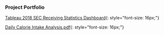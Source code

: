 ### Project Portfolio

<!--
**andredutta/andredutta** is a ✨ _special_ ✨ repository because its `README.md` (this file) appears on your GitHub profile.

Here are some ideas to get you started:

- 🔭 I’m currently working on ...
- 🌱 I’m currently learning ...
- 👯 I’m looking to collaborate on ...
- 🤔 I’m looking for help with ...
- 💬 Ask me about ...
- 📫 How to reach me: ...
- 😄 Pronouns: ...
- ⚡ Fun fact: ...
-->
[Tableau 2018 SEC Receiving Statistics Dashboard](https://public.tableau.com/app/profile/andre5440/viz/ReceivingDashboard_16859864796140/TeamDashboard){: style="font-size: 16px;"}

[Daily Calorie Intake Analysis.pdf](https://github.com/andredutta/andredutta/blob/c94cee70496c552fe3f0d1ee6841fe5135623d16/Daily%20Calorie%20Intake%20Analysis.pdf){: style="font-size: 16px;"}
